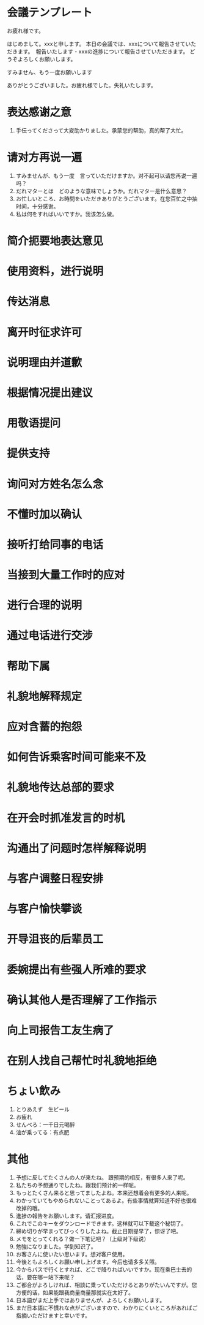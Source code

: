 # 会議テンプレート

お疲れ様です。

はじめまして。xxxと申します。
本日の会議では、xxxについて報告させていただきます。　報告いたします・xxxの進捗について報告させていただきます。
どうぞよろしくお願いします。

すみません、もう一度お願いします

ありがとうございました。お疲れ様でした。失礼いたします。

# 表达感谢之意
1. 手伝ってくださって大変助かりました。承蒙您的帮助，真的帮了大忙。

# 请对方再说一遍
1. すみませんが、もう一度　言っていただけますか。对不起可以请您再说一遍吗？
2. だれマターとは　どのような意味でしょうか。だれマター是什么意思？
3. お忙しいところ、お時間をいただきありがとうございます。在您百忙之中抽时间，十分感谢。
4. 私は何をすればいいですか。我该怎么做。

# 简介扼要地表达意见

# 使用资料，进行说明

# 传达消息

# 离开时征求许可

# 说明理由并道歉

# 根据情况提出建议

# 用敬语提问

# 提供支持

# 询问对方姓名怎么念

# 不懂时加以确认

# 接听打给同事的电话

# 当接到大量工作时的应对

# 进行合理的说明

# 通过电话进行交涉

# 帮助下属

# 礼貌地解释规定

# 应对含蓄的抱怨

# 如何告诉乘客时间可能来不及

# 礼貌地传达总部的要求

# 在开会时抓准发言的时机

# 沟通出了问题时怎样解释说明

# 与客户调整日程安排

# 与客户愉快攀谈

# 开导沮丧的后辈员工

# 委婉提出有些强人所难的要求

# 确认其他人是否理解了工作指示

# 向上司报告工友生病了

# 在别人找自己帮忙时礼貌地拒绝
# ちょい飲み
1. とりあえず　生ビール
2. お疲れ
3. せんべろ：一千日元喝醉
4. 油が乗ってる：有点肥

# 其他
1. 予想に反してたくさんの人が来たね。 跟预期的相反，有很多人来了呢。
2. 私たちの予想通りでしたね。跟我们预计的一样呢。
3. もっとたくさん来ると思ってましたよね。本来还想着会有更多的人来呢。
4. わかっていてもやめられないことってあるよ。有些事情就算知道不好也很难改掉的哦。
5. 進捗の報告をお願いします。请汇报进度。
6. これでこのキーをダウンロードできます。这样就可以下载这个秘钥了。
7. 締め切りが早まってびっくりしたよね。截止日期提早了，惊讶了吧。
8. メモをとってくれる？做一下笔记吧？（上级对下级说）
9. 勉強になりました。学到知识了。
10. お客さんに使いたい思います。想对客户使用。
11. 今後ともよろしくお願い申し上げます。今后也请多多关照。
12. 今からパスで行くとすれば、どこで降りればいいですか。现在乘巴士去的话，要在哪ー站下来呢？
13. ご都合がよろしければ、相談に乗っていただけるとありがたいんですが。您方便的话，如果能跟我商量商量那就实在太好了。
14. 日本語がまだ上手ではありませんが、よろしくお願いします。
15. まだ日本語に不慣れな点がございますので、わかりにくいところがあればご指摘いただけますと幸いです。
